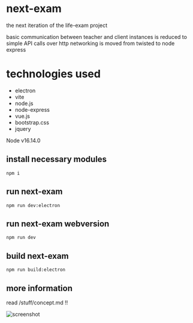 # next-exam

the next iteration of the life-exam project

basic communication between teacher and client instances is reduced to simple API calls over http
networking is moved from twisted to node express

# technologies used
* electron
* vite
* node.js
* node-express
* vue.js
* bootstrap.css
* jquery


Node v16.14.0

## install necessary modules 

```npm i```

## run next-exam 

```npm run dev:electron```

## run next-exam webversion

```npm run dev```

## build next-exam 

```npm run build:electron```



## more information

read /stuff/concept.md !!






![screenshot](/stuff/screenshot.jpg)




